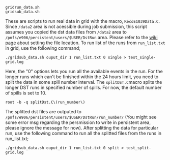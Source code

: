 ```
gridrun_data.sh
gridsub_data.sh
```
 These are scripts to run real data in grid with the macro, `RecoE1039Data.C`. Since `/data2` area is not acessible during job submission, this script assumes you copied the dst data files from `/data2` area to `/pnfs/e906/persistent/users/$USER/DstRun` area. Please refer to the [wiki page](https://github.com/E1039-Collaboration/e1039-wiki/wiki/data-file-on-grid) about setting the file location. To run list of the runs from `run_list.txt` in grid, use the following command;
```
./gridsub_data.sh ouput_dir 1 run_list.txt 0 single > test_single-grid.log
```
Here, the "0" options lets you run all the available events in the run. For the longer runs which can't be finished within the 24 hours limit, you need to split the data in some spill number interval. The `splitDST.C`macro
splits the longer DST runs in specified number of spills. For now, the default number of spills is set to 10. 

```
root -b -q splitDst.C\(run_number\)
```

The splitted dst files are outputed to `/pnfs/e906/persistent/users/$USER/DstRun/run_number/` (You might see some error msg regarding the persmission to write in persistent area, please ignore the message for now). After splitting the data for particular run, use the following command to run all the splitted files from the runs in run_list.txt;

```
./gridsub_data.sh ouput_dir 1 run_list.txt 0 split > test_split-grid.log
```

